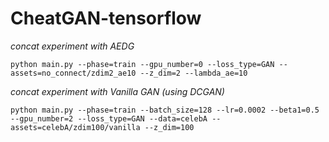 # CheatGAN-tensorflow

*concat experiment with AEDG*
```
python main.py --phase=train --gpu_number=0 --loss_type=GAN --assets=no_connect/zdim2_ae10 --z_dim=2 --lambda_ae=10
```

*concat experiment with Vanilla GAN (using DCGAN)*
```
python main.py --phase=train --batch_size=128 --lr=0.0002 --beta1=0.5 --gpu_number=2 --loss_type=GAN --data=celebA --assets=celebA/zdim100/vanilla --z_dim=100
```
